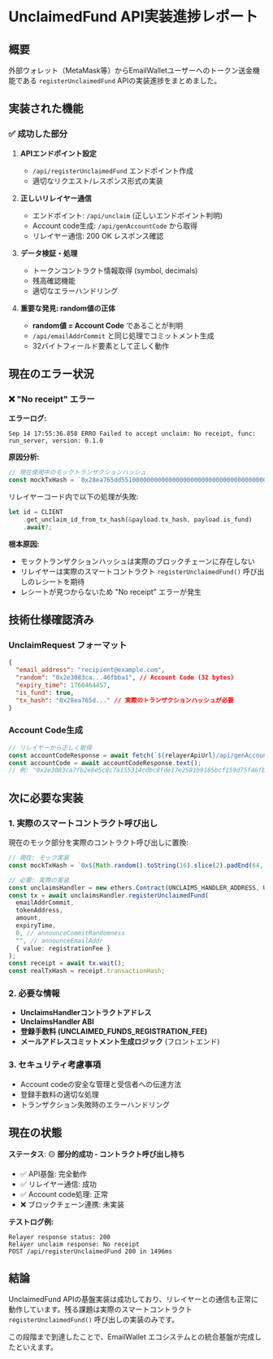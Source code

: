 # UnclaimedFund API実装進捗レポート

## 概要
外部ウォレット（MetaMask等）からEmailWalletユーザーへのトークン送金機能である `registerUnclaimedFund` APIの実装進捗をまとめました。

## 実装された機能

### ✅ 成功した部分

1. **APIエンドポイント設定**
   - `/api/registerUnclaimedFund` エンドポイント作成
   - 適切なリクエスト/レスポンス形式の実装

2. **正しいリレイヤー通信**
   - エンドポイント: `/api/unclaim` (正しいエンドポイント判明)
   - Account code生成: `/api/genAccountCode` から取得
   - リレイヤー通信: 200 OK レスポンス確認

3. **データ検証・処理**
   - トークンコントラクト情報取得 (symbol, decimals)
   - 残高確認機能
   - 適切なエラーハンドリング

4. **重要な発見: random値の正体**
   - **random値 = Account Code** であることが判明
   - `/api/emailAddrCommit` と同じ処理でコミットメント生成
   - 32バイトフィールド要素として正しく動作

## 現在のエラー状況

### ❌ "No receipt" エラー

**エラーログ:**
```
Sep 14 17:55:36.858 ERRO Failed to accept unclaim: No receipt, func: run_server, version: 0.1.0
```

**原因分析:**
```typescript
// 現在使用中のモックトランザクションハッシュ
const mockTxHash = `0x28ea765dd5510000000000000000000000000000000000000000000000000000`;
```

リレイヤーコード内で以下の処理が失敗:
```rust
let id = CLIENT
    .get_unclaim_id_from_tx_hash(&payload.tx_hash, payload.is_fund)
    .await?;
```

**根本原因:**
- モックトランザクションハッシュは実際のブロックチェーンに存在しない
- リレイヤーは実際のスマートコントラクト `registerUnclaimedFund()` 呼び出しのレシートを期待
- レシートが見つからないため "No receipt" エラーが発生

## 技術仕様確認済み

### UnclaimRequest フォーマット
```json
{
  "email_address": "recipient@example.com",
  "random": "0x2e3083ca...46fbba1", // Account Code (32 bytes)
  "expiry_time": 1760464457,
  "is_fund": true,
  "tx_hash": "0x28ea765d..." // 実際のトランザクションハッシュが必要
}
```

### Account Code生成
```typescript
// リレイヤーから正しく取得
const accountCodeResponse = await fetch(`${relayerApiUrl}/api/genAccountCode`);
const accountCode = await accountCodeResponse.text();
// 例: "0x2e3083ca7fb2e8e5c8c7a155314cdbc8fde17e2581b9185bcf159d75f46fbba1"
```

## 次に必要な実装

### 1. 実際のスマートコントラクト呼び出し

現在のモック部分を実際のコントラクト呼び出しに置換:

```typescript
// 現在: モック実装
const mockTxHash = `0x${Math.random().toString(16).slice(2).padEnd(64, '0')}`;

// 必要: 実際の実装
const unclaimsHandler = new ethers.Contract(UNCLAIMS_HANDLER_ADDRESS, UNCLAIMS_HANDLER_ABI, wallet);
const tx = await unclaimsHandler.registerUnclaimedFund(
  emailAddrCommit,
  tokenAddress,
  amount,
  expiryTime,
  0, // announceCommitRandomness
  "", // announceEmailAddr
  { value: registrationFee }
);
const receipt = await tx.wait();
const realTxHash = receipt.transactionHash;
```

### 2. 必要な情報

- **UnclaimsHandlerコントラクトアドレス**
- **UnclaimsHandler ABI**
- **登録手数料 (UNCLAIMED_FUNDS_REGISTRATION_FEE)**
- **メールアドレスコミットメント生成ロジック** (フロントエンド)

### 3. セキュリティ考慮事項

- Account codeの安全な管理と受信者への伝達方法
- 登録手数料の適切な処理
- トランザクション失敗時のエラーハンドリング

## 現在の状態

**ステータス**: 🟡 **部分的成功 - コントラクト呼び出し待ち**

- ✅ API基盤: 完全動作
- ✅ リレイヤー通信: 成功  
- ✅ Account code処理: 正常
- ❌ ブロックチェーン連携: 未実装

**テストログ例:**
```
Relayer response status: 200
Relayer unclaim response: No receipt
POST /api/registerUnclaimedFund 200 in 1496ms
```

## 結論

UnclaimedFund APIの基盤実装は成功しており、リレイヤーとの通信も正常に動作しています。残る課題は実際のスマートコントラクト `registerUnclaimedFund()` 呼び出しの実装のみです。

この段階まで到達したことで、EmailWallet エコシステムとの統合基盤が完成したといえます。